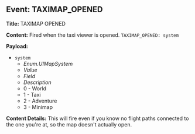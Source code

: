 ## Event: TAXIMAP_OPENED

**Title:** TAXIMAP OPENED

**Content:**
Fired when the taxi viewer is opened.
`TAXIMAP_OPENED: system`

**Payload:**
- `system`
  - *Enum.UIMapSystem*
  - *Value*
  - *Field*
  - *Description*
  - 0 - World
  - 1 - Taxi
  - 2 - Adventure
  - 3 - Minimap

**Content Details:**
This will fire even if you know no flight paths connected to the one you're at, so the map doesn't actually open.